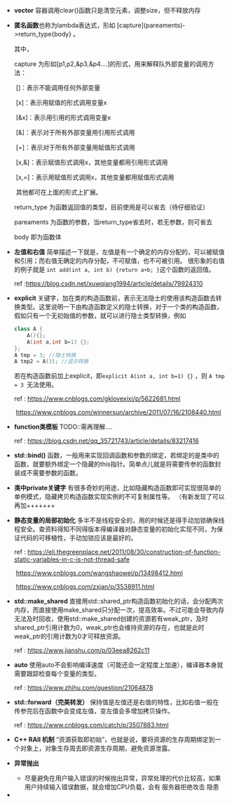 * **vector** 容器调用clear()函数只是清空元素，调整size，但不释放内存

* **匿名函数**也称为lambda表达式，形如 \[capture]\(pareaments)->return_type{body} 。

  其中，

  capture 为形如[p1,p2,&p3,&p4....]的形式，用来解释队外部变量的调用方法：

  ​		[]：表示不能调用任何外部变量

  ​		\[x]：表示用赋值的形式调用变量x

  ​		\[&x]：表示用引用的形式调用变量x

  ​		\[&]：表示对于所有外部变量用引用形式调用

  ​		\[=]：表示对于所有外部变量用赋值形式调用

  ​		\[x,&]：表示赋值形式调用x，其他变量都用引用形式调用

  ​		\[x,=]：表示用赋值形式调用x，其他变量都用赋值形式调用

  ​		其他都可在上面的形式上扩展。

  return_type 为函数返回值的类型，目前使用是可以省去（待仔细验证）

  pareaments 为函数的参数，当return_type省去时，若无参数，则可省去

  body 即为函数体

- **左值和右值** 简单描述一下就是，左值是有一个确定的内存分配的，可以被赋值和引用；而右值无确定的内存分配，不可赋值，也不可被引用。 很形象的右值的例子就是  `int add(int a, int b) {return a+b; }`这个函数的返回值。

  ref :https://blog.csdn.net/xuwqiang1994/article/details/79924310

- **explicit** 关键字，加在类的构造函数前，表示无法隐士的使用该构造函数去转换类型。这里说明一下由构造函数定义的隐士转换，对于一个类的构造函数，假如只有一个无初始值的参数，就可以进行隐士类型转换，例如

  ```c++
  class A {
      A(){};
      A(int a,int b=1) {};
  };
  A tmp = 3; //隐士转换
  A tmp2 = A(3); //显示转换
  ```

  若在构造函数前加上explicit，即`explicit A(int a, int b=1) {}` ，则 `A tmp = 3 `无法使用。

  ref : https://www.cnblogs.com/gklovexixi/p/5622681.html

  ​		https://www.cnblogs.com/winnersun/archive/2011/07/16/2108440.html

- **function类模板** TODO::需再理解....

  ref : https://blog.csdn.net/qq_35721743/article/details/83217416

- **std::bind()** 函数，一般用来实现回调函数和参数的绑定，若绑定的是类中的函数，就要额外绑定一个隐藏的this指针。简单点儿就是将需要传参的函数封装成不需要参数的函数。

- **类中private关键字** 有很多奇妙的用途，比如隐藏构造函数即可实现很简单的单例模式，隐藏拷贝构造函数实现实例的不可复制属性等。 （有新发现了可以再加+++++++

- **静态变量的局部初始化** 多半不是线程安全的，用的时候还是得手动加锁确保线程安全。查资料得知不同得版本得编译器对静态变量的初始化实现不同，为保证代码的可移植性，手动加锁应该是最好的。

  ref : https://eli.thegreenplace.net/2011/08/30/construction-of-function-static-variables-in-c-is-not-thread-safe

  ​		https://www.cnblogs.com/wangshaowei/p/13498412.html

  ​		https://www.cnblogs.com/zxjan/p/3538911.html
  
- **std::make_shared** 直接用std::shared_ptr构造函数初始化的话，会分配两次内存，而直接使用make_shared只分配一次，提高效率。不过可能会导致内存无法及时回收，使用std::make_shared创建的资源若有weak_ptr，及时shared_ptr引用计数为0，weak_ptr也会维持资源的存在，也就是此时weak_ptr的引用计数为0才可释放资源。

  ref : https://www.jianshu.com/p/03eea8262c11
  
- **auto** 使用auto不会影响编译速度（可能还会一定程度上加速），编译器本身就需要跟踪检查每个变量的类型。

  ref : https://www.zhihu.com/question/21064878

- **std::forward（完美转发）** 保持值是左值还是右值的特性，比如右值一般在传参完后在函数中会变成左值，变左值会多增加拷贝操作。

  ref : https://www.cnblogs.com/catch/p/3507883.html

- **C++ RAII 机制** “资源获取即初始”，也就是说，要将资源的生存周期绑定到一个对象上，对象生存周去即资源生存周期，避免资源泄露。

- **异常抛出**

  - 尽量避免在用户输入错误的时候抛出异常，异常处理的代价比较高，如果用户持续输入错误数据，就会增加CPU负载，会有 服务器拒绝攻击 隐患

- 